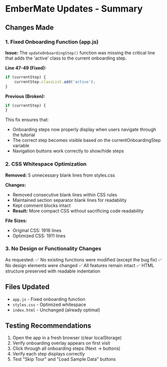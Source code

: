 # EmberMate Updates - Summary

## Changes Made

### 1. Fixed Onboarding Function (app.js)
**Issue:** The `updateOnboardingStep()` function was missing the critical line that adds the 'active' class to the current onboarding step.

**Line 47-49 (Fixed):**
```javascript
if (currentStep) {
    currentStep.classList.add('active');
}
```

**Previous (Broken):**
```javascript
if (currentStep) {
}
```

This fix ensures that:
- Onboarding steps now properly display when users navigate through the tutorial
- The correct step becomes visible based on the currentOnboardingStep variable
- Navigation buttons work correctly to show/hide steps

### 2. CSS Whitespace Optimization
**Removed:** 5 unnecessary blank lines from styles.css

**Changes:**
- Removed consecutive blank lines within CSS rules
- Maintained section separator blank lines for readability
- Kept comment blocks intact
- **Result:** More compact CSS without sacrificing code readability

**File Sizes:**
- Original CSS: 1916 lines
- Optimized CSS: 1911 lines

### 3. No Design or Functionality Changes
As requested:
✅ No existing functions were modified (except the bug fix)
✅ No design elements were changed
✅ All features remain intact
✅ HTML structure preserved with readable indentation

## Files Updated
- `app.js` - Fixed onboarding function
- `styles.css` - Optimized whitespace
- `index.html` - Unchanged (already optimal)

## Testing Recommendations
1. Open the app in a fresh browser (clear localStorage)
2. Verify onboarding overlay appears on first visit
3. Click through all onboarding steps (Next → buttons)
4. Verify each step displays correctly
5. Test "Skip Tour" and "Load Sample Data" buttons
